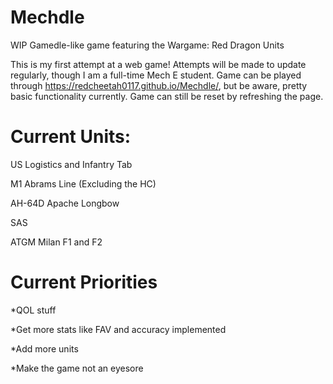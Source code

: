 # Mechdle
WIP Gamedle-like game featuring the Wargame: Red Dragon Units

This is my first attempt at a web game! Attempts will be made to update regularly, though I am a full-time Mech E student. Game can be played through https://redcheetah0117.github.io/Mechdle/, but be aware, pretty basic functionality currently. Game can still be reset by refreshing the page.

# Current Units:
US Logistics and Infantry Tab

M1 Abrams Line (Excluding the HC)

AH-64D Apache Longbow

SAS

ATGM Milan F1 and F2

# Current Priorities
*QOL stuff

*Get more stats like FAV and accuracy implemented

*Add more units

*Make the game not an eyesore
